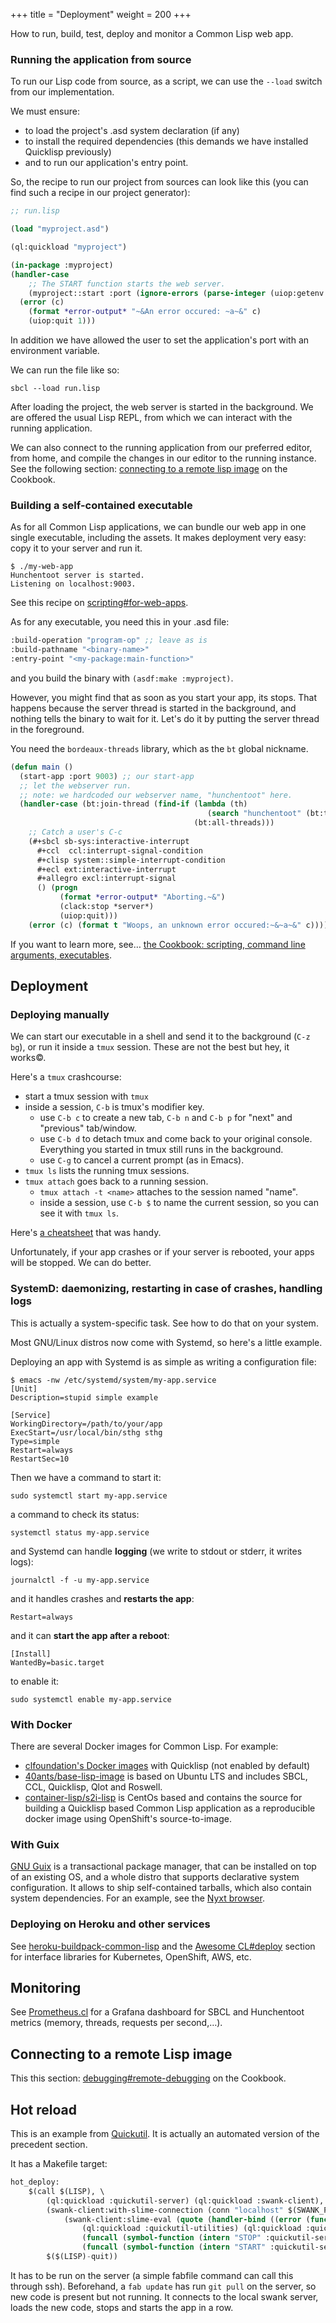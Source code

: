 +++
title = "Deployment"
weight = 200
+++


How to run, build, test, deploy and monitor a Common Lisp web app.

### Running the application from source

To run our Lisp code from source, as a script, we can use the `--load`
switch from our implementation.

We must ensure:

- to load the project's .asd system declaration (if any)
- to install the required dependencies (this demands we have installed Quicklisp previously)
- and to run our application's entry point.

So, the recipe to run our project from sources can look like this (you can find such a recipe in our project generator):

~~~lisp
;; run.lisp

(load "myproject.asd")

(ql:quickload "myproject")

(in-package :myproject)
(handler-case
    ;; The START function starts the web server.
    (myproject::start :port (ignore-errors (parse-integer (uiop:getenv "PROJECT_PORT"))))
  (error (c)
    (format *error-output* "~&An error occured: ~a~&" c)
    (uiop:quit 1)))
~~~

In addition we have allowed the user to set the application's port
with an environment variable.

We can run the file like so:

    sbcl --load run.lisp

After loading the project, the web server is started in the
background. We are offered the usual Lisp REPL, from which we can
interact with the running application.

We can also connect to the running application from our preferred
editor, from home, and compile the changes in our editor to the
running instance. See the following section:
[connecting to a remote lisp image](https://lispcookbook.github.io/cl-cookbook/debugging.html#remote-debugging) on the Cookbook.


### Building a self-contained executable

As for all Common Lisp applications, we can bundle our web app in one
single executable, including the assets. It makes deployment very
easy: copy it to your server and run it.

```
$ ./my-web-app
Hunchentoot server is started.
Listening on localhost:9003.
```

See this recipe on [scripting#for-web-apps](scripting.html#for-web-apps).

As for any executable, you need this in your .asd file:

~~~lisp
:build-operation "program-op" ;; leave as is
:build-pathname "<binary-name>"
:entry-point "<my-package:main-function>"
~~~

and you build the binary with `(asdf:make :myproject)`.

However, you might find that as soon as you start your app, its
stops. That happens because the server thread is started in the background, and nothing tells the binary to wait for it. Let's do it by putting the server thread in the foreground.

You need the `bordeaux-threads` library, which as the `bt` global nickname.

~~~lisp
(defun main ()
  (start-app :port 9003) ;; our start-app
  ;; let the webserver run.
  ;; note: we hardcoded our webserver name, "hunchentoot" here.
  (handler-case (bt:join-thread (find-if (lambda (th)
                                            (search "hunchentoot" (bt:thread-name th)))
                                         (bt:all-threads)))
    ;; Catch a user's C-c
    (#+sbcl sb-sys:interactive-interrupt
      #+ccl  ccl:interrupt-signal-condition
      #+clisp system::simple-interrupt-condition
      #+ecl ext:interactive-interrupt
      #+allegro excl:interrupt-signal
      () (progn
           (format *error-output* "Aborting.~&")
           (clack:stop *server*)
           (uiop:quit)))
    (error (c) (format t "Woops, an unknown error occured:~&~a~&" c))))
~~~

If you want to learn more, see… [the Cookbook: scripting, command line arguments, executables](https://lispcookbook.github.io/cl-cookbook/scripting.html).


<!-- ### Multi-platform delivery with Electron -->

<!-- [Ceramic](https://ceramic.github.io/) makes all the work for us. -->

<!-- It is as simple as this: -->

<!-- ~~~lisp -->
<!-- ;; Load Ceramic and our app -->
<!-- (ql:quickload '(:ceramic :our-app)) -->

<!-- ;; Ensure Ceramic is set up -->
<!-- (ceramic:setup) -->
<!-- (ceramic:interactive) -->

<!-- ;; Start our app (here based on the Lucerne framework) -->
<!-- (lucerne:start our-app.views:app :port 8000) -->

<!-- ;; Open a browser window to it -->
<!-- (defvar window (ceramic:make-window :url "http://localhost:8000/")) -->

<!-- ;; start Ceramic -->
<!-- (ceramic:show-window window) -->
<!-- ~~~ -->

<!-- and we can ship this on Linux, Mac and Windows. -->

<!-- There is more: -->

<!-- > Ceramic applications are compiled down to native code, ensuring both performance and enabling you to deliver closed-source, commercial applications. -->

<!-- Thus, no need to minify our JS. -->

## Deployment

### Deploying manually

We can start our executable in a shell and send it to the background (`C-z bg`), or run it inside a `tmux` session. These are not the best but hey, it works©.

Here's a `tmux` crashcourse:

- start a tmux session with `tmux`
- inside a session, `C-b` is tmux's modifier key.
  - use `C-b c` to create a new tab, `C-b n` and `C-b p` for "next" and "previous" tab/window.
  - use `C-b d` to detach tmux and come back to your original console. Everything you started in tmux still runs in the background.
  - use `C-g` to cancel a current prompt (as in Emacs).
- `tmux ls` lists the running tmux sessions.
- `tmux attach` goes back to a running session.
  - `tmux attach -t <name>` attaches to the session named "name".
  - inside a session, use `C-b $` to name the current session, so you can see it with `tmux ls`.

Here's [a cheatsheet](https://tmuxcheatsheet.com/) that was handy.

Unfortunately, if your app crashes or if your server is rebooted, your apps will be stopped. We can do better.


### SystemD: daemonizing, restarting in case of crashes, handling logs

This is actually a system-specific task. See how to do that on your system.

Most GNU/Linux distros now come with Systemd, so here's a little example.

Deploying an app with Systemd is as simple as writing a configuration file:

```
$ emacs -nw /etc/systemd/system/my-app.service
[Unit]
Description=stupid simple example

[Service]
WorkingDirectory=/path/to/your/app
ExecStart=/usr/local/bin/sthg sthg
Type=simple
Restart=always
RestartSec=10
```

Then we have a command to start it:

    sudo systemctl start my-app.service

a command to check its status:

    systemctl status my-app.service


and Systemd can handle **logging** (we write to stdout or stderr, it writes logs):

    journalctl -f -u my-app.service


and it handles crashes and **restarts the app**:

    Restart=always

and it can **start the app after a reboot**:

    [Install]
    WantedBy=basic.target

to enable it:

    sudo systemctl enable my-app.service


### With Docker

There are several Docker images for Common
Lisp. For example:

- [clfoundation's Docker images](https://hub.docker.com/r/clfoundation/sbcl) with Quicklisp (not enabled by default)
- [40ants/base-lisp-image](https://github.com/40ants/base-lisp-image)
is based on Ubuntu LTS and includes SBCL, CCL, Quicklisp, Qlot and
Roswell.
- [container-lisp/s2i-lisp](https://github.com/container-lisp/s2i-lisp)
is CentOs based and contains the source for building a Quicklisp based
Common Lisp application as a reproducible docker image using OpenShift's
source-to-image.


### With Guix

[GNU Guix](https://www.gnu.org/software/guix/) is a transactional
package manager, that can be installed on top of an existing OS, and a
whole distro that supports declarative system configuration. It allows
to ship self-contained tarballs, which also contain system
dependencies. For an example, see the [Nyxt browser](https://github.com/atlas-engineer/nyxt/).


### Deploying on Heroku and other services

See [heroku-buildpack-common-lisp](https://gitlab.com/duncan-bayne/heroku-buildpack-common-lisp) and the [Awesome CL#deploy](https://github.com/CodyReichert/awesome-cl#deployment) section for interface libraries for Kubernetes, OpenShift, AWS, etc.


## Monitoring

See [Prometheus.cl](https://github.com/deadtrickster/prometheus.cl)
for a Grafana dashboard for SBCL and Hunchentoot metrics (memory,
threads, requests per second,…).

## Connecting to a remote Lisp image

This this section: [debugging#remote-debugging](https://lispcookbook.github.io/cl-cookbook/debugging.html#remote-debugging) on the Cookbook.

## Hot reload

This is an example from [Quickutil](https://github.com/stylewarning/quickutil/blob/master/quickutil-server/). It is actually an automated version of the precedent section.

It has a Makefile target:

```lisp
hot_deploy:
	$(call $(LISP), \
		(ql:quickload :quickutil-server) (ql:quickload :swank-client), \
		(swank-client:with-slime-connection (conn "localhost" $(SWANK_PORT)) \
			(swank-client:slime-eval (quote (handler-bind ((error (function continue))) \
				(ql:quickload :quickutil-utilities) (ql:quickload :quickutil-server) \
				(funcall (symbol-function (intern "STOP" :quickutil-server))) \
				(funcall (symbol-function (intern "START" :quickutil-server)) $(start_args)))) conn)) \
		$($(LISP)-quit))
```

It has to be run on the server (a simple fabfile command can call this
through ssh). Beforehand, a `fab update` has run `git pull` on the
server, so new code is present but not running. It connects to the
local swank server, loads the new code, stops and starts the app in a
row.
